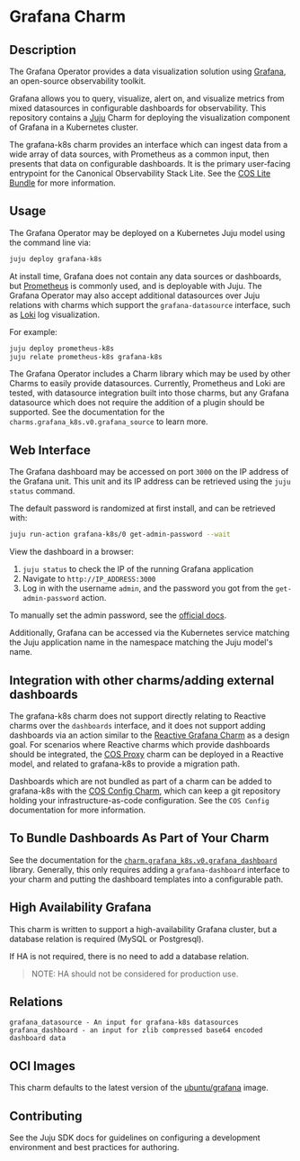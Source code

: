 # Grafana Charm

## Description

The Grafana Operator provides a data visualization solution using [Grafana](https://grafana.com/), an open-source
observability toolkit.

Grafana allows you to query, visualize, alert on, and visualize metrics from mixed datasources in configurable
dashboards for observability. This repository contains a [Juju](https://juju.is/) Charm for deploying the visualization component of Grafana in a Kubernetes cluster.

The grafana-k8s charm provides an interface which can ingest data from a wide array of data sources, with Prometheus as a common input, then presents that data on configurable dashboards. It is the primary user-facing entrypoint for the Canonical Observability Stack Lite. See the [COS Lite Bundle](https://charmhub.io/cos-lite) for more information.

## Usage

The Grafana Operator may be deployed on a Kubernetes Juju model using the command line via:
```bash
juju deploy grafana-k8s
```

At install time, Grafana does not contain any data sources or dashboards, but [Prometheus](https://charmhub.io/prometheus-k8s) is commonly used, and is deployable with Juju. The Grafana Operator may also accept additional datasources over Juju relations with charms which support the `grafana-datasource` interface, such as [Loki](https://charmhub.io/loki-k8s) log visualization.

For example:
```bash
juju deploy prometheus-k8s
juju relate prometheus-k8s grafana-k8s
```

The Grafana Operator includes a Charm library which may be used by other Charms to easily provide datasources. Currently, Prometheus and Loki are tested, with datasource integration built into those charms, but any Grafana datasource which does not require the addition of a plugin should be supported. See the documentation for the `charms.grafana_k8s.v0.grafana_source` to learn more.

## Web Interface

The Grafana dashboard may be accessed on port `3000` on the IP address of the Grafana unit.
This unit and its IP address can be retrieved using the `juju status` command.

The default password is randomized at first install, and can be retrieved with:
```bash
juju run-action grafana-k8s/0 get-admin-password --wait
```

View the dashboard in a browser:
1. `juju status` to check the IP of the running Grafana application
2. Navigate to `http://IP_ADDRESS:3000`
3. Log in with the username `admin`, and the password you got from the `get-admin-password` action.

To manually set the admin password, see the
[official docs](https://grafana.com/docs/grafana/latest/administration/cli/#reset-admin-password).

Additionally, Grafana can be accessed via the Kubernetes service matching the Juju application name in the namespace matching the Juju model's name.

## Integration with other charms/adding external dashboards

The grafana-k8s charm does not support directly relating to Reactive charms over the `dashboards` interface, and it does not support adding dashboards via an action similar to the [Reactive Grafana Charm](https://charmhub.io/grafana) as a design goal. For scenarios where Reactive charms which provide dashboards should be integrated, the [COS Proxy](https://charmhub.io/cos-proxy) charm can be deployed in a Reactive model, and related to grafana-k8s to provide a migration path.

Dashboards which are not bundled as part of a charm can be added to grafana-k8s with the [COS Config Charm](https://charmhub.io/cos-configuration-k8s), which can keep a git repository holding your infrastructure-as-code configuration. See the `COS Config` documentation for more information.

## To Bundle Dashboards As Part of Your Charm

See the documentation for the [`charm.grafana_k8s.v0.grafana_dashboard`](https://charmhub.io/grafana-k8s/libraries/grafana_dashboard) library. Generally, this only requires adding a `grafana-dashboard` interface to your charm and putting the dashboard templates into a configurable path.

## High Availability Grafana

This charm is written to support a high-availability Grafana cluster, but a database relation is required (MySQL or Postgresql).

If HA is not required, there is no need to add a database relation.

> NOTE: HA should not be considered for production use.

## Relations

```
grafana_datasource - An input for grafana-k8s datasources
grafana_dashboard - an input for zlib compressed base64 encoded dashboard data
```

## OCI Images

This charm defaults to the latest version of the [ubuntu/grafana](https://hub.docker.com/r/ubuntu/grafana) image.

## Contributing

See the Juju SDK docs for guidelines on configuring a development environment and best practices for authoring.
